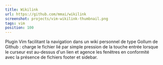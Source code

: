 ```yaml
---
title: Wikilink
url: https://github.com/mmai/wikilink
screenshot: projects/vim-wikilink-thumbnail.png
tags: vim
position: 100
---
```


Plugin Vim facilitant la navigation dans un wiki personnel de type Gollum de Github : charge le fichier lié par simple pression de la touche entrée lorsque le curseur est au-dessus d'un lien et agence les fenêtres en conformité avec la présence de fichiers footer et sidebar.

